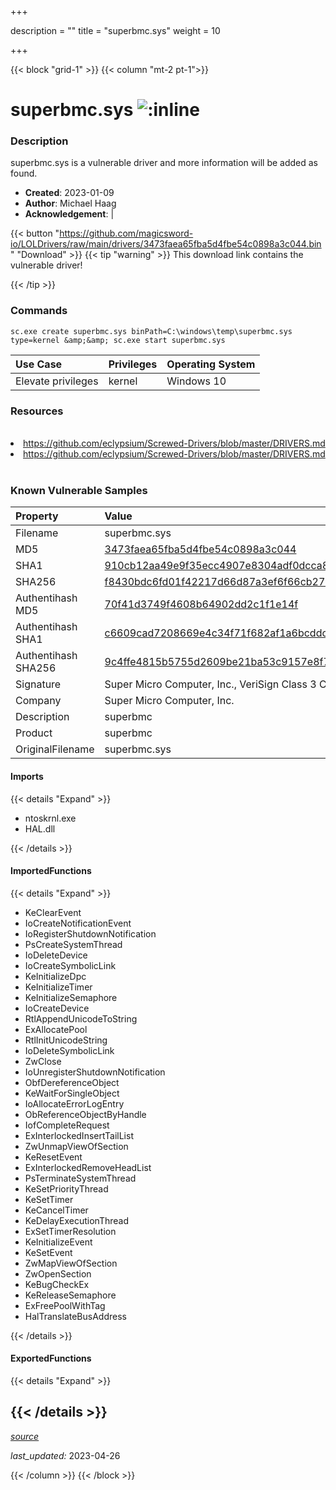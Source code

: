 +++

description = ""
title = "superbmc.sys"
weight = 10

+++


{{< block "grid-1" >}}
{{< column "mt-2 pt-1">}}


# superbmc.sys ![:inline](/images/twitter_verified.png) 


### Description

superbmc.sys is a vulnerable driver and more information will be added as found.

- **Created**: 2023-01-09
- **Author**: Michael Haag
- **Acknowledgement**:  | [](https://twitter.com/)

{{< button "https://github.com/magicsword-io/LOLDrivers/raw/main/drivers/3473faea65fba5d4fbe54c0898a3c044.bin" "Download" >}}
{{< tip "warning" >}}
This download link contains the vulnerable driver!

{{< /tip >}}

### Commands

```
sc.exe create superbmc.sys binPath=C:\windows\temp\superbmc.sys type=kernel &amp;&amp; sc.exe start superbmc.sys
```

| Use Case | Privileges | Operating System | 
|:---- | ---- | ---- |
| Elevate privileges | kernel | Windows 10 |

### Resources
<br>
<li><a href=" https://github.com/eclypsium/Screwed-Drivers/blob/master/DRIVERS.md"> https://github.com/eclypsium/Screwed-Drivers/blob/master/DRIVERS.md</a></li>
<li><a href="https://github.com/eclypsium/Screwed-Drivers/blob/master/DRIVERS.md">https://github.com/eclypsium/Screwed-Drivers/blob/master/DRIVERS.md</a></li>
<br>

### Known Vulnerable Samples

| Property           | Value |
|:-------------------|:------|
| Filename           | superbmc.sys |
| MD5                | [3473faea65fba5d4fbe54c0898a3c044](https://www.virustotal.com/gui/file/3473faea65fba5d4fbe54c0898a3c044) |
| SHA1               | [910cb12aa49e9f35ecc4907e8304adf0dcca8cf1](https://www.virustotal.com/gui/file/910cb12aa49e9f35ecc4907e8304adf0dcca8cf1) |
| SHA256             | [f8430bdc6fd01f42217d66d87a3ef6f66cb2700ebb39c4f25c8b851858cc4b35](https://www.virustotal.com/gui/file/f8430bdc6fd01f42217d66d87a3ef6f66cb2700ebb39c4f25c8b851858cc4b35) |
| Authentihash MD5   | [70f41d3749f4608b64902dd2c1f1e14f](https://www.virustotal.com/gui/search/authentihash%253A70f41d3749f4608b64902dd2c1f1e14f) |
| Authentihash SHA1  | [c6609cad7208669e4c34f71f682af1a6bcddc11f](https://www.virustotal.com/gui/search/authentihash%253Ac6609cad7208669e4c34f71f682af1a6bcddc11f) |
| Authentihash SHA256| [9c4ffe4815b5755d2609be21ba53c9157e8f71137f06fe35044406b968b80320](https://www.virustotal.com/gui/search/authentihash%253A9c4ffe4815b5755d2609be21ba53c9157e8f71137f06fe35044406b968b80320) |
| Signature         | Super Micro Computer, Inc., VeriSign Class 3 Code Signing 2010 CA, VeriSign   |
| Company           | Super Micro Computer, Inc. |
| Description       | superbmc |
| Product           | superbmc |
| OriginalFilename  | superbmc.sys |


#### Imports
{{< details "Expand" >}}
* ntoskrnl.exe
* HAL.dll

{{< /details >}}
#### ImportedFunctions
{{< details "Expand" >}}
* KeClearEvent
* IoCreateNotificationEvent
* IoRegisterShutdownNotification
* PsCreateSystemThread
* IoDeleteDevice
* IoCreateSymbolicLink
* KeInitializeDpc
* KeInitializeTimer
* KeInitializeSemaphore
* IoCreateDevice
* RtlAppendUnicodeToString
* ExAllocatePool
* RtlInitUnicodeString
* IoDeleteSymbolicLink
* ZwClose
* IoUnregisterShutdownNotification
* ObfDereferenceObject
* KeWaitForSingleObject
* IoAllocateErrorLogEntry
* ObReferenceObjectByHandle
* IofCompleteRequest
* ExInterlockedInsertTailList
* ZwUnmapViewOfSection
* KeResetEvent
* ExInterlockedRemoveHeadList
* PsTerminateSystemThread
* KeSetPriorityThread
* KeSetTimer
* KeCancelTimer
* KeDelayExecutionThread
* ExSetTimerResolution
* KeInitializeEvent
* KeSetEvent
* ZwMapViewOfSection
* ZwOpenSection
* KeBugCheckEx
* KeReleaseSemaphore
* ExFreePoolWithTag
* HalTranslateBusAddress

{{< /details >}}
#### ExportedFunctions
{{< details "Expand" >}}

{{< /details >}}
-----



[*source*](https://github.com/magicsword-io/LOLDrivers/tree/main/yaml/superbmc.yaml)

*last_updated:* 2023-04-26








{{< /column >}}
{{< /block >}}
